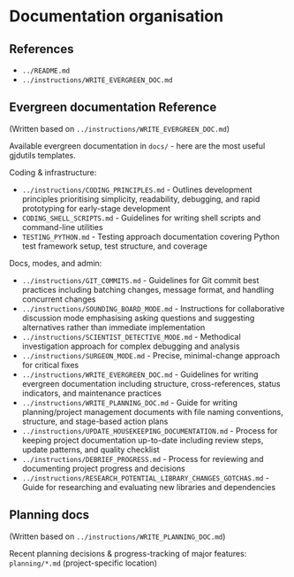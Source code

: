 # Documentation organisation

## References

- `../README.md`
- `../instructions/WRITE_EVERGREEN_DOC.md`


## Evergreen documentation Reference

(Written based on `../instructions/WRITE_EVERGREEN_DOC.md`)

Available evergreen documentation in `docs/` - here are the most useful gjdutils templates.

Coding & infrastructure:
- `../instructions/CODING_PRINCIPLES.md` - Outlines development principles prioritising simplicity, readability, debugging, and rapid prototyping for early-stage development
- `CODING_SHELL_SCRIPTS.md` - Guidelines for writing shell scripts and command-line utilities
- `TESTING_PYTHON.md` - Testing approach documentation covering Python test framework setup, test structure, and coverage


Docs, modes, and admin:
- `../instructions/GIT_COMMITS.md` - Guidelines for Git commit best practices including batching changes, message format, and handling concurrent changes
- `../instructions/SOUNDING_BOARD_MODE.md` - Instructions for collaborative discussion mode emphasising asking questions and suggesting alternatives rather than immediate implementation
- `../instructions/SCIENTIST_DETECTIVE_MODE.md` - Methodical investigation approach for complex debugging and analysis
- `../instructions/SURGEON_MODE.md` - Precise, minimal-change approach for critical fixes
- `../instructions/WRITE_EVERGREEN_DOC.md` - Guidelines for writing evergreen documentation including structure, cross-references, status indicators, and maintenance practices
- `../instructions/WRITE_PLANNING_DOC.md` - Guide for writing planning/project management documents with file naming conventions, structure, and stage-based action plans
- `../instructions/UPDATE_HOUSEKEEPING_DOCUMENTATION.md` - Process for keeping project documentation up-to-date including review steps, update patterns, and quality checklist
- `../instructions/DEBRIEF_PROGRESS.md` - Process for reviewing and documenting project progress and decisions
- `../instructions/RESEARCH_POTENTIAL_LIBRARY_CHANGES_GOTCHAS.md` - Guide for researching and evaluating new libraries and dependencies

## Planning docs

(Written based on `../instructions/WRITE_PLANNING_DOC.md`)

Recent planning decisions & progress-tracking of major features: `planning/*.md` (project-specific location)
